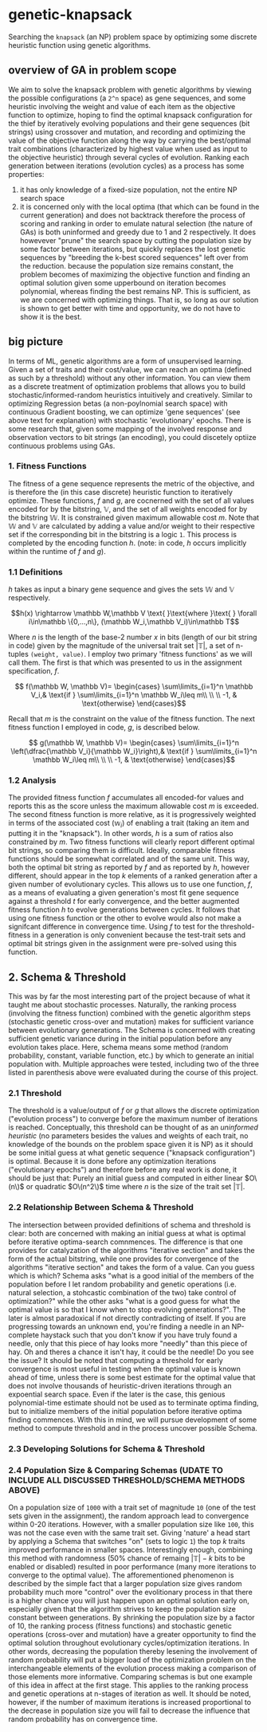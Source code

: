 # genetic-knapsack
Searching the `knapsack` (an NP) problem space by optimizing some discrete heuristic function using genetic algorithms. 

## overview of GA in problem scope
We aim to solve the knapsack problem with genetic algorithms by viewing the possible
configurations (a `2^n` space) as gene sequences, and some heuristic involving the weight
and value of each item as the objective function to optimize, hoping to find the optimal knapsack configuration for the thief by iteratively evolving populations and their gene sequences (bit strings) using crossover and mutation, and recording and optimizing the value of the objective function along the way by carrying the best/optimal trait combinations (characterized by highest value when used as input to the objective heuristic) through several cycles of evolution. Ranking each generation between iterations (evolution cycles) as a process has some properties:
  1) it has only knowledge of a fixed-size population, not the entire NP search space
  2) it is concerned only with the local optima (that which can be found in the current generation) and does not backtrack
therefore the process of scoring and ranking in order to emulate natural selection (the nature of GAs) is both uninformed and greedy due to 1 and 2 respectively. It does howevever "prune" the search space by cutting the population size by some factor between iterations, but quickly replaces the lost genetic sequences by "breeding the k-best scored sequences" left over from the reduction. because the population size remains constant, the problem becomes of maximizing the objective function and finding an optimal solution given some upperbound on iteration becomes polynomial, whereas finding the best remains NP. This is sufficient, as we are concerned with optimizing things. That is, so long as our solution is shown to get better with time and opportunity, we do not have to show it is the best. 

## big picture
In terms of ML, genetic algorithms are a form of unsupervised learning. Given a set of traits and their cost/value, we can reach an optima (defined as such by a threshold) without any other information. You can view them as a discrete treatment of optimization problems that allows you to build stochastic/informed-random heuristics intuitively and creatively. Similar to optimizing Regression betas (a non-poylnomial search space) with continuous Gradient boosting, we can optimize 'gene sequences' (see above text for explanation) with stochastic 'evolutionary' epochs. There is some research that, given some mapping of the involved response and observation vectors to bit strings (an encoding), you could discetely optiize continuous problems using GAs. 

### 1. Fitness Functions
The fitness of a gene sequence represents the metric of the objective, and is therefore the (in this case discrete) heuristic function to iteratively optimize. These functions, $f$ and $g$, are cocnerned with the set of all values encoded for by the bitstring, $\mathbb V$, and the set of all weights encoded for by the bitstring $\mathbb W$. It is constrained given maximum allowable cost $m$. Note that $\mathbb W$ and $\mathbb V$ are calculated by adding a value and/or weight to their respective set if the corresponding bit in the bitstring is a logic `1`. This process is completed by the encoding function $h$. (note: in code, $h$ occurs implicitly within the runtime of $f$ and $g$).

### 1.1 Definitions
$h$ takes as input a binary gene sequence and gives the sets $\mathbb W$ and $\mathbb V$ respectively. 
```math
h(x) \rightarrow \mathbb W,\mathbb V \text{ }\text{where }\text{ } \forall i\in\mathbb \{0,...,n\}, (\mathbb W_i,\mathbb V_i)\in\mathbb T
```
Where $n$ is the length of the base-2 number $x$ in bits (length of our bit string in code) given by the magnitude of the universal trait set $|\mathbb T|$, a set of n-tuples `(weight, value)`. 
I employ two primary 'fitness functions' as we will call them. The first is that which was presented to us in the assignment specification, $f$. 
```math
    f(\mathbb W, \mathbb V)= 
\begin{cases}
    \sum\limits_{i=1}^n \mathbb V_i,& \text{if } \sum\limits_{i=1}^n \mathbb W_i\leq m\\
    \\
    \\
    -1, & \text{otherwise}
\end{cases}
```
Recall that $m$ is the constraint on the value of the fitness function. The next fitness function I employed in code, $g$, is described below. 
```math
    g(\mathbb W, \mathbb V)= 
\begin{cases}
    \sum\limits_{i=1}^n \left(\dfrac{\mathbb V_i}{\mathbb W_i}\right),& \text{if } \sum\limits_{i=1}^n \mathbb W_i\leq m\\
    \\
    \\
    -1, & \text{otherwise}
\end{cases}
```

### 1.2 Analysis
The provided fitness function $f$ accumulates all encoded-for values and reports this as the score unless the maximum allowable cost $m$ is exceeded. The second fitness function is more relative, as it is progressively weighted in terms of the associated cost ($\mathbb w_i$) of enabling a trait (taking an item and putting it in the "knapsack"). In other words, $h$ is a sum of ratios also constrained by $m$. Two fitness functions will clearly report different optimal bit strings, so comparing them is difficult. Ideally, comparable fitness functions should be somewhat correlated and of the same unit. This way, both the optimal bit string as reported by $f$ and as reported by $h$, however different, should appear in the top $k$ elements of a ranked generation after a given number of evolutionary cycles. This allows us to use one function, $f$, as a means of evaluating a given generation's most fit gene sequence against a threshold $t$ for early convergence, and the better augmented fitness function $h$ to evolve generations between cycles. It follows that using one fitness function or the other to evolve would also not make a signifcant difference in convergence time. Using $f$ to test for the threshold-fitness in a generation is only convenient because the test-trait sets and optimal bit strings given in the assignment were pre-solved using this function. 

## 2. Schema & Threshold
This was by far the most interesting part of the project because of what it taught me about stochastic processes. Naturally, the ranking process (involving the fitness function) combined with the genetic algorithm steps (stochastic genetic cross-over and mutation) makes for sufficient variance between evolutionary generations. The Schema is concerned with creating sufficient genetic variance during in the initial population before any evolution takes place.  Here, schema means some method (random probability, constant, variable function, etc.) by which to generate an initial population with. Multiple approaches were tested, including two of the three listed in parenthesis above were evaluated during the course of this project. 

### 2.1 Threshold
The threshold is a value/output of $f$ or $g$ that allows the discrete optimization ("evolution process") to converge before the maximum number of iterations is reached. Conceptually, this threshold can be thought of as an *uninformed heuristic* (no parameters besides the values and weights of each trait, no knowledge of the bounds on the problem space given it is NP) as it should be some initial guess at what genetic sequence ("knapsack configuration") is optimal. Because it is done before any optimization iterations ("evolutionary epochs") and therefore before any real work is done, it should be just that: Purely an initial guess and computed in either linear $O\(n\)$ or quadratic $O\(n^2\)$ time where $n$ is the size of the trait set $|\mathbb T|$. 

### 2.2 Relationship Between Schema & Threshold
The intersection between provided definitions of schema and threshold is clear: both are concerned with making an initial guess at what is optimal before iterative optima-search comnmences. The difference is that one provides for catalyzation of the algorithms "iterative section" and takes the form of the actual bitstring, while one provides for convergence of the algorithms "iterative section" and takes the form of a value. Can you guess which is which? Schema asks "what is a good initial of the members of the population before I let random probability and genetic operations (i.e. natural selection, a stohcastic combination of the two) take control of optimization?" while the other asks "what is a good guess for what the optimal value is so that I know when to stop evolving generations?". The later is almost paradoxical if not directly contradicting of itself. If you are progressing towards an unknown end, you're finding a needle in an NP-complete haystack such that you don't know if you have truly found a needle, only that this piece of hay looks more "needly" than this piece of hay. Oh and theres a chance it isn't hay, it could be the needle! Do you see the issue? It should be noted that computing a threshold for early convergence is most useful in testing when the optimal value is known ahead of time, unless there is some best estimate for the optimal value that does not involve thousands of heuristic-driven iterations through an expoential search space. Even if the later is the case, this genious polynomial-time estimate should not be used as to terminate optima finding, but to initialize members of the initial population before iterative optima finding commences. With this in mind, we will pursue development of some method to compute threshold and in the process uncover possible Schema.

### 2.3 Developing Solutions for Schema & Threshold 

### 2.4 Population Size & Comparing Schemas (UDATE TO INCLUDE ALL DISCUSSED THRESHOLD/SCHEMA METHODS ABOVE)
On a population size of `1000` with a trait set of magnitude `10` (one of the test sets given in the assignment), the random approach lead to convergence within 0-20 iterations. However, with a smaller population size like `100`, this was not the case even with the same trait set. Giving 'nature' a head start by applying a Schema that switches "on" (sets to logic `1`) the top $k$ traits improved performance in smaller spaces. Interestingly enough, combining this method with randomness (50% chance of remaing $|\mathbb T| - k$ bits to be enabled or disabled) resulted in poor performance (many more iterations to converge to the optimal value). The afforementioned phenomenon is described by the simple fact that a larger population size gives random probability much more "control" over the evolitionary process in that there is a higher chance you will just happen upon an optimal solution early on, especially given that the algorithm strives to keep the population size constant between generations. By shrinking the population size by a factor of 10, the ranking process (fitness functions) and stochastic genetic operations (cross-over and mutation) have a greater opportunity to find the optimal solution throughout evolutionary cycles/optimization iterations. In other words, decreasing the population thereby lesening the involvement of random probability will put a bigger load of the optimization problem on the interchangeable elements of the evolution process making a comparison of those elements more informative. Comparing schemas is but one example of this idea in affect at the first stage. This applies to the ranking process and genetic operations at n-stages of iteration as well. It should be noted, however, if the number of maximum iterations is increased proportional to the decrease in population size you will fail to decrease the influence that random probability has on convergence time.
